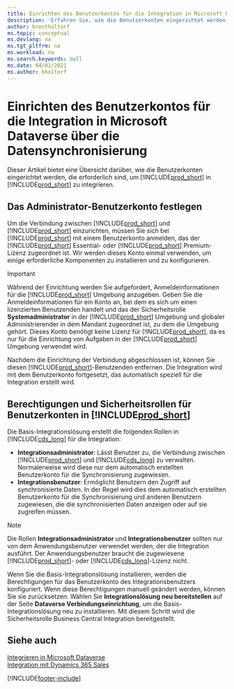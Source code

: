 ```yaml
---
title: Einrichten des Benutzerkontos für die Integration in Microsoft Dataverse | Microsoft Docs
description: 'Erfahren Sie, wie die Benutzerkonten eingerichtet werden, die die Apps zum Austausch von Daten verwenden, und die Mitarbeiter nutzen, um auf Daten in den Apps zuzugreifen und diese Daten zu synchronisieren.'
author: brentholtorf
ms.topic: conceptual
ms.devlang: na
ms.tgt_pltfrm: na
ms.workload: na
ms.search.keywords: null
ms.date: 04/01/2021
ms.author: bholtorf
---
```

# <a name="setting-up-user-accounts-for-integrating-with-microsoft-dataverse-via-data-sync"></a>Einrichten des Benutzerkontos für die Integration in Microsoft Dataverse über die Datensynchronisierung

Dieser Artikel bietet eine Übersicht darüber, wie die Benutzerkonten eingerichtet werden, die erforderlich sind, um [!INCLUDE[prod_short](includes/prod_short.md)] in [!INCLUDE[prod_short](includes/cds_long_md.md)] zu integrieren.

## <a name="set-up-the-administrator-user-account"></a>Das Administrator-Benutzerkonto festlegen

Um die Verbindung zwischen [!INCLUDE[prod_short](includes/prod_short.md)] und [!INCLUDE[prod_short](includes/cds_long_md.md)] einzurichten, müssen Sie sich bei [!INCLUDE[prod_short](includes/prod_short.md)] mit einem Benutzerkonto anmelden, das der [!INCLUDE[prod_short](includes/prod_short.md)] Essential- oder [!INCLUDE[prod_short](includes/prod_short.md)] Premium-Lizenz zugeordnet ist. Wir werden dieses Konto einmal verwenden, um einige erforderliche Komponenten zu installieren und zu konfigurieren.

> [!IMPORTANT]
> Während der Einrichtung werden Sie aufgefordert, Anmeldeinformationen für die [!INCLUDE[prod_short](includes/cds_long_md.md)] Umgebung anzugeben. Geben Sie die Anmeldeinformationen für ein Konto an, bei dem es sich um einen lizenzierten Benutzenden handelt und das der Sicherheitsrolle **Systemadministrator** in der [!INCLUDE[prod_short](includes/cds_long_md.md)] Umgebung und globaler Administrierender in dem Mandant zugeordnet ist, zu dem die Umgebung gehört. Dieses Konto benötigt keine Lizenz für [!INCLUDE[prod_short](includes/prod_short.md)], da es nur für die Einrichtung von Aufgaben in der [!INCLUDE[prod_short](includes/cds_long_md.md)] Umgebung verwendet wird.
>
> Nachdem die Einrichtung der Verbindung abgeschlossen ist, können Sie diesen [!INCLUDE[prod_short](includes/cds_long_md.md)]-Benutzenden entfernen. Die Integration wird mit dem Benutzerkonto fortgesetzt, das automatisch speziell für die Integration erstellt wird.

## <a name="permissions-and-security-roles-for-user-accounts-in-"></a>Berechtigungen und Sicherheitsrollen für Benutzerkonten in [!INCLUDE[prod_short](includes/cds_long_md.md)]

Die Basis-Integrationslösung erstellt die folgenden Rollen in [!INCLUDE[cds_long](includes/cds_long_md.md)] für die Integration:

* **Integrationsadministrator**: Lässt Benutzer zu, die Verbindung zwischen [!INCLUDE[prod_short](includes/prod_short.md)] und [!INCLUDE[cds_long](includes/cds_long_md.md)] zu verwalten. Normalerweise wird diese nur dem automatisch erstellten Benutzerkonto für die Synchronisierung zugewiesen.
* **Integrationsbenutzer**: Ermöglicht Benutzern den Zugriff auf synchronisierte Daten. In der Regel wird dies dem automatisch erstellten Benutzerkonto für die Synchronisierung und anderen Benutzern zugewiesen, die die synchronisierten Daten anzeigen oder auf sie zugreifen müssen.

> [!NOTE]
>
> Die Rollen **Integrationsadministrator** und **Integrationsbenutzer** sollten nur von dem Anwendungsbenutzer verwendet werden, der die Integration ausführt. Der Anwendungsbenutzer braucht die zugewiesene [!INCLUDE[prod_short](includes/prod_short.md)]- oder [!INCLUDE[cds_long](includes/cds_long_md.md)]-Lizenz nicht.

Wenn Sie die Basis-Integrationslösung installieren, werden die Berechtigungen für das Benutzerkonto des Integrationsbenutzers konfiguriert. Wenn diese Berechtigungen manuell geändert werden, können Sie sie zurücksetzen. Wählen Sie **Integrationslösung neu bereitstellen** auf der Seite **Dataverse Verbindungseinrichtung**, um die Basis-Integrationslösung neu zu installieren. Mit diesem Schritt wird die Sicherheitsrolle Business Central Integration bereitgestellt.

<!--
The following tables list the minimum permissions for the user accounts in [!INCLUDE[prod_short](includes/cds_long_md.md)].

### <a name="minimum-permissions-for-the-administrator"></a>Minimum Permissions for the Administrator
The following table displays the minimum permissions on each tab for each security role that is required for the administrator user.

##### <a name="customization"></a>Customization
|Security Role|Access Level|Dynamics NAV 2018 and Earlier|Business Central <br> October 2018|Business Central <br> April 2019|
|----|----|-----|----|----|
|Model Driven App|Global|||Read|
|Plugin Assembly|Global|Read|Read|Read|
|Plugin Type|Global|Read|Read|Read|
|Relationship|Global|||Read|
|SDK Message|Global|Read|Read|Read|
|SDK Message Proessing Step|Global|Read|Read|Read|
|SDK Message Proessing Step Image|Global|Read|Read|Read|
|System From|Global|||Write|

##### <a name="custom-entities"></a>Custom Entities
|Security Role|Access Level|Dynamics NAV 2018 and Earlier|Business Central <br> October 2018|Business Central <br> April 2020|
|----|----|-----|----|----|
|Business Central Account Statistics|Global|Read|Read|Read|
|Business Central Connection|Global|Create, Read, Write, Delete|Create, Read, Write, Delete|Create, Read, Write, Delete|
|Post Configuration|Global|||Write|

### <a name="minimum-permissions-for-automatically-created--integration-application-user"></a>Minimum Permissions for automatically created [!INCLUDE[prod_short](includes/prod_short.md)] Integration application user
The following table displays the minimum permissions on each tab for each security role that is required for the automatically created [!INCLUDE[prod_short](includes/prod_short.md)] Integration application user.

##### <a name="core-records"></a>Core Records
|Security Role|Access Level|Dynamics NAV 2018 and Earlier|Business Central <br> October 2018|Business Central <br> April 2019|
|----|----|-----|----|----|
|Account|Global|Create, Read, Write, Append, Append To, Assign|Create, Read, Write, Append, Append To, Assign|Create, Read, Write, Append, Append To, Assign|
|Action Card|Global||Read|Read|
|Connection|Global|Read|Read|Read|
|Contact|Global|Create, Read, Write, Append, Append To|Create, Read, Write, Append, Append To|Create, Read, Write, Append, Append To|
|Note|Global|||Create, Read, Write, Delete Append, Assign|
|Opportunity|Global||Create, Read, Write, Append, Append To|Create, Read, Write, Append, Append To|
|Post|Global|||Create, Read, Append To|
|User Entity UI|User|Create, Read, Write|Create, Read, Write|Create, Read, Write|

##### <a name="sales"></a>Sales
|Security Role|Access Level|Dynamics NAV 2018 and Earlier|Business Central <br> October 2018|Business Central <br> April 2019|
|----|----|-----|----|----|
|Invoice|Global|Create, Read, Write, Append, Append To|Create, Read, Write, Append, Append To|Create, Read, Write, Append, Append To|
|Order|Global|Read, Write, Append To|Read, Write, Append To|Read, Write, Append, Append To, Assign|
|Product|Global|Create, Read, Write, Append, Append To|Create, Read, Write, Append, Append To|Create, Read, Write, Append, Append To|
|Property|Global|Read|Read|Read|
|Property Association|Global|Read|Read|Read|
|Property Option Set Item|Global|Read|Read|Read|
|Quote|Global|Read|Read|Read|

##### <a name="service"></a>Service
|Security Role|Access Level|Dynamics NAV 2018 and Earlier|Business Central <br> October 2018|Business Central <br> April 2019|
|----|----|-----|----|----|
|Case|Global|Read|Read|Read|

##### <a name="business-management"></a>Business Management
|Security Role|Access Level|Dynamics NAV 2018 and Earlier|Business Central <br> October 2018|Business Central <br> April 2019|
|----|----|-----|----|----|
|Currency|Global|Create, Read, Write|Create, Read, Write|Create, Read, Write|
|Organization|Global|Read, Write|Read, Write|Read, Write|
|Security Role|Global|||Read|
|User|Global|Create, Read, Write, Append, Append To|Create, Read, Write, Append, Append To|Create, Read, Write, Append, Append To|
|User Settings|Global|Create, Read, Write, Delete, Append To|Create, Read, Write, Delete, Append To|Create, Read, Write, Delete, Append To|
|Act on Behalf of Another User|Global|Yes|Yes|Yes|

##### <a name="customization-1"></a>Customization
|Security Role|Access Level|Dynamics NAV 2018 and Earlier|Business Central <br> October 2018|Business Central <br> April 2019|
|----|----|-----|----|----|
|Field|Global||Read|Read|
|Plug-in Assembly|Global|Read|Read|Read|
|Plug-in Type|Global|Read|Read|Read|
|SDK Message|Global|Read|Read|Read|
|SDK Message Processing Step|Global|Read|Read|Read|
|Web Resource|Global|Read|Read|Read|

##### <a name="custom-entities-1"></a>Custom Entities
|Security Role|Access Level|Dynamics NAV 2018 and Earlier|Business Central <br> October 2018|Business Central <br> April 2019|
|----|----|-----|----|----|
|Dynamics 365 Business Central Account Statistics|Global|Create, Read, Write, Append To|Create, Read, Write, Append To|Create, Read, Write, Append To|
|Dynamics 365 Business Central Connection|Global|Read|Read|Read|

### <a name="product-availability-user"></a>Product Availability User
You can allow sales people to view inventory levels for the items they sell by granting them the permissions described in the following table.

##### <a name="custom-entities-2"></a>Custom Entities
|Security Role|Access Level|Dynamics NAV 2018 and Earlier|Business Central <br> October 2018|Business Central <br> April 2019|
|----|----|-----|----|----|
|Dynamics 365 Business Central Account Statistics|Global|Create, Read, Write, Append To|Create, Read, Write, Append To|Create, Read, Write, Append To|
|Dynamics 365 Business Central Connection|Global|Read|Read|Read|

-->

## <a name="see-also"></a>Siehe auch

[Integrieren in Microsoft Dataverse](admin-common-data-service.md)  
[Integration mit Dynamics 365 Sales](admin-prepare-dynamics-365-for-sales-for-integration.md)  

[!INCLUDE[footer-include](includes/footer-banner.md)]

